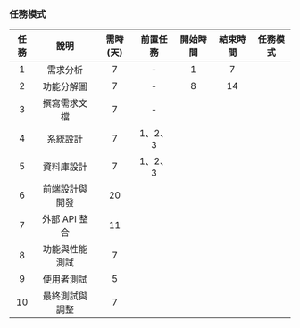 


### 任務模式
| 任務 |      說明       | 需時(天) | 前置任務 | 開始時間 | 結束時間 |         任務模式         |
|:----:|:--------------:|:--------:|:--------:|:--------:|:--------:|:------------------------:|
|  1   |    需求分析     |    7     |    -     |    1     |    7     |                 |
|  2   |   功能分解圖    |   7      |    -     |    8    |    14     |                    |
|  3   |  撰寫需求文檔   |    7     |    -    |
|  4   |   系統設計      |    7    |  1、2、3 |        |       |                    |
|  5   |   資料庫設計    |  7      |  1、2、3 |         |        |                    |
|  6   | 前端設計與開發  |   20   |
|  7   | 外部 API 整合  |  11      |         |        |        |         |
|  8   | 功能與性能測試  |   7     |         |        |       |                    |
|  9   |  使用者測試     |   5     |     |       |       |        |
|  10  | 最終測試與調整  |    7    |         |        |        |                    |
